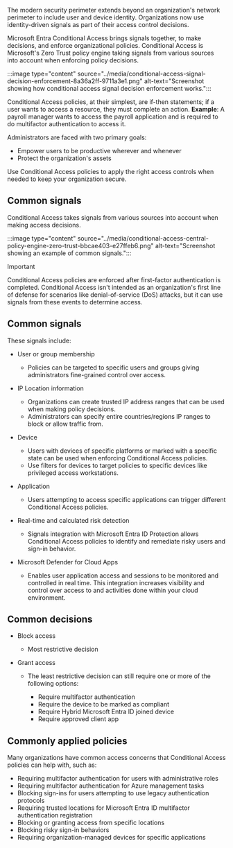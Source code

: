 The modern security perimeter extends beyond an organization's network perimeter to include user and device identity. Organizations now use identity-driven signals as part of their access control decisions.

Microsoft Entra Conditional Access brings signals together, to make decisions, and enforce organizational policies. Conditional Access is Microsoft's Zero Trust policy engine taking signals from various sources into account when enforcing policy decisions.

:::image type="content" source="../media/conditional-access-signal-decision-enforcement-8a36a2ff-9711a3e1.png" alt-text="Screenshot showing how conditional access signal decision enforcement works.":::


Conditional Access policies, at their simplest, are if-then statements; if a user wants to access a resource, they must complete an action. **Example**: A payroll manager wants to access the payroll application and is required to do multifactor authentication to access it.

Administrators are faced with two primary goals:

 -  Empower users to be productive wherever and whenever
 -  Protect the organization's assets

Use Conditional Access policies to apply the right access controls when needed to keep your organization secure.

## Common signals

Conditional Access takes signals from various sources into account when making access decisions.

:::image type="content" source="../media/conditional-access-central-policy-engine-zero-trust-bbcae403-e27ffeb6.png" alt-text="Screenshot showing an example of common signals.":::


> [!IMPORTANT]
> Conditional Access policies are enforced after first-factor authentication is completed. Conditional Access isn't intended as an organization's first line of defense for scenarios like denial-of-service (DoS) attacks, but it can use signals from these events to determine access.

## Common signals

These signals include:

 -  User or group membership
    
    
     -  Policies can be targeted to specific users and groups giving administrators fine-grained control over access.
 -  IP Location information
    
    
     -  Organizations can create trusted IP address ranges that can be used when making policy decisions.
     -  Administrators can specify entire countries/regions IP ranges to block or allow traffic from.
 -  Device
    
    
     -  Users with devices of specific platforms or marked with a specific state can be used when enforcing Conditional Access policies.
     -  Use filters for devices to target policies to specific devices like privileged access workstations.
 -  Application
    
    
     -  Users attempting to access specific applications can trigger different Conditional Access policies.
 -  Real-time and calculated risk detection
    
    
     -  Signals integration with Microsoft Entra ID Protection allows Conditional Access policies to identify and remediate risky users and sign-in behavior.
 -  Microsoft Defender for Cloud Apps
    
    
     -  Enables user application access and sessions to be monitored and controlled in real time. This integration increases visibility and control over access to and activities done within your cloud environment.

## Common decisions

 -  Block access
    
    
     -  Most restrictive decision
 -  Grant access
    
    
     -  The least restrictive decision can still require one or more of the following options:
        
        
         -  Require multifactor authentication
         -  Require the device to be marked as compliant
         -  Require Hybrid Microsoft Entra ID joined device
         -  Require approved client app

## Commonly applied policies

Many organizations have common access concerns that Conditional Access policies can help with, such as:

 -  Requiring multifactor authentication for users with administrative roles
 -  Requiring multifactor authentication for Azure management tasks
 -  Blocking sign-ins for users attempting to use legacy authentication protocols
 -  Requiring trusted locations for Microsoft Entra ID multifactor authentication registration
 -  Blocking or granting access from specific locations
 -  Blocking risky sign-in behaviors
 -  Requiring organization-managed devices for specific applications
